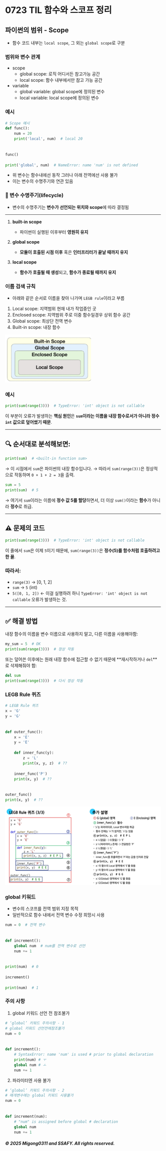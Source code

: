 # 0723 TIL 함수와 스코프 정리

## 파이썬의 범위 - Scope

- 함수 코드 내부는 `local scope`, 그 외는 `global scope`로 구분

### 범위와 변수 관계

- scope
    - global scope: 로직 어디서든 참고가능 공간
    - local scope: 함수 내부에서만 참고 가능 공간
- variable
    - global variable: global scope에 정의된 변수
    - local variable: local scope에 정의된 변수

### 예시

```py
# Scope 예시
def func():
    num = 20
    print('local', num)  # local 20


func()

print('global', num)  # NameError: name 'num' is not defined

```

- 위 변수는 함수내에선 동작 그러나 아래 전역에선 사용 불가 
- 이는 변수의 수명주기와 연관 있음


### 🔵 변수 수명주기(lifecycle)

* 변수의 수명주기는 **변수가 선언되는 위치와 scope**에 따라 결정됨

---

1. **built-in scope**

   * 파이썬이 실행된 이후부터 **영원히 유지**

2. **global scope**

   * **모듈이 호출된 시점 이후** 혹은 **인터프리터가 끝날 때까지 유지**

3. **local scope**

   * **함수가 호출될 때 생성**되고, **함수가 종료될 때까지 유지**


### 이름 검색 규칙

- 아래와 같은 순서로 이름을 찾아 나가며 `LEGB rule`이라고 부름

1. Local scope: 지역범위 현재 내가 작업중인 곳
2. Enclosed scope: 지역범위 주로 이중 함수일경우 상위 함수 공간
3. Global scope: 최상단 전역 변수
4. Built-in scope: 내장 함수

<!-- 46p 사잔 -->
  ![image.png](/2025.07/summation/3weeks/0723/image/image-4.png)

### 예시

```python
print(sum(range(3)))  # TypeError: 'int' object is not callable
```

이 부분이 오류가 발생하는 **핵심 원인**은 **`sum`이라는 이름을 내장 함수로서가 아니라 정수 `int` 값으로 덮어썼기 때문**.

---

## 🔍 순서대로 분석해보면:

```python
print(sum)  # <built-in function sum>
```

→ 이 시점에서 `sum`은 파이썬의 내장 함수입니다.
→ 따라서 `sum(range(3))`은 정상적으로 작동하며 `0 + 1 + 2 = 3`을 출력.

```python
sum = 5
print(sum)  # 5
```

→ 여기서 `sum`이라는 이름에 **정수 값 5를 할당**하면서, 더 이상 `sum()`이라는 **함수**가 아니라 **정수**로 취급.

---

## ⚠️ 문제의 코드

```python
print(sum(range(3)))  # TypeError: 'int' object is not callable
```

이 줄에서 `sum`은 이제 `5`이기 때문에, `sum(range(3))`은 **정수(5)를 함수처럼 호출하려고 한 꼴**.

### 따라서:

* `range(3)` → \[0, 1, 2]
* `sum` → `5` (int)
* `5([0, 1, 2])` ← 이걸 실행하려 하니 `TypeError: 'int' object is not callable` 오류가 발생하는 것.

---

## ✅ 해결 방법

내장 함수의 이름을 변수 이름으로 사용하지 말고, 다른 이름을 사용해야함:

```python
my_sum = 5  # OK
print(sum(range(3)))  # 정상 작동
```

또는 덮어쓴 이후에는 원래 내장 함수에 접근할 수 없기 때문에 \*\*재시작하거나 `del`\*\*로 삭제해줘야 함:

```python
del sum
print(sum(range(3)))  # 다시 정상 작동
```

### LEGB Rule 퀴즈

```py
# LEGB Rule 퀴즈
x = 'G'
y = 'G'


def outer_func():
    x = 'E'
    y = 'E'

    def inner_func(y):
        z = 'L'
        print(x, y, z)  # ??

    inner_func('P')
    print(x, y)  # ??


outer_func()
print(x, y)  # ??

```

<!-- 50p 사진 -->
  ![image.png](/2025.07/summation/3weeks/0723/image/image-5.png)

### global 키워드

- 변수의 스코프를 전역 범위 지정 목적
- 일반적으로 함수 내에서 전역 변수 수정 희망시 사용

```py
num = 0  # 전역 변수


def increment():
    global num  # num를 전역 변수로 선언
    num += 1


print(num)  # 0

increment()

print(num)  # 1
```

### 주의 사항

1. global 키워드 선언 전 참조불가

```py
# ‘global’ 키워드 주의사항 - 1
# global 키워드 선언전에참조불가
num = 0


def increment():
    # SyntaxError: name 'num' is used # prior to global declaration
    print(num) # ㅜ
    global num # ㅗ
    num += 1


```

2. 파라미터엔 사용 불가

```py
# ‘global’ 키워드 주의사항 - 2
# 매개변수에는 global 키워드 사용불가
num = 0


def increment(num):
    # "num" is assigned before global # declaration
    global num
    num += 1

```


##### © 2025 Migong0311 and SSAFY. All rights reserved.
